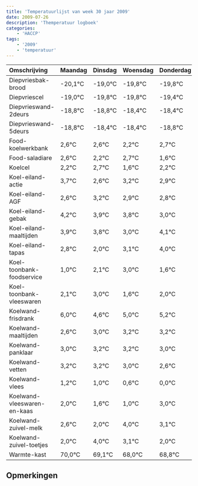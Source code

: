```yaml
---
title: 'Temperatuurlijst van week 30 jaar 2009'
date: 2009-07-26
description: 'Themperatuur logboek'
categories:
    - 'HACCP'
tags:
    - '2009'
    - 'temperatuur'
---
```

|Omschrijving|Maandag|Dinsdag|Woensdag|Donderdag|Vrijdag|Zaterdag|Zondag|
|:---|:---|:---|:---|:---|:---|:---|:---|
|Diepvriesbak-brood|-20,1°C|-19,0°C|-19,8°C|-19,8°C|-19,4°C|-19,4°C|-19,8°C|
|Diepvriescel|-19,0°C|-19,8°C|-19,8°C|-19,4°C|-19,4°C|-19,8°C|-19,3°C|
|Diepvrieswand-2deurs|-18,8°C|-18,8°C|-18,4°C|-18,4°C|-18,8°C|-18,3°C|-19,4°C|
|Diepvrieswand-5deurs|-18,8°C|-18,4°C|-18,4°C|-18,8°C|-18,3°C|-19,4°C|-18,8°C|
|Food-koelwerkbank|2,6°C|2,6°C|2,2°C|2,7°C|1,6°C|2,2°C|1,9°C|
|Food-saladiare|2,6°C|2,2°C|2,7°C|1,6°C|2,2°C|1,9°C|1,8°C|
|Koelcel|2,2°C|2,7°C|1,6°C|2,2°C|1,9°C|1,8°C|1,0°C|
|Koel-eiland-actie|3,7°C|2,6°C|3,2°C|2,9°C|2,8°C|2,0°C|3,1°C|
|Koel-eiland-AGF|2,6°C|3,2°C|2,9°C|2,8°C|2,0°C|3,1°C|4,0°C|
|Koel-eiland-gebak|4,2°C|3,9°C|3,8°C|3,0°C|4,1°C|5,0°C|3,6°C|
|Koel-eiland-maaltijden|3,9°C|3,8°C|3,0°C|4,1°C|5,0°C|3,6°C|4,0°C|
|Koel-eiland-tapas|2,8°C|2,0°C|3,1°C|4,0°C|2,6°C|3,0°C|3,2°C|
|Koel-toonbank-foodservice|1,0°C|2,1°C|3,0°C|1,6°C|2,0°C|2,2°C|2,2°C|
|Koel-toonbank-vleeswaren|2,1°C|3,0°C|1,6°C|2,0°C|2,2°C|2,2°C|2,0°C|
|Koelwand-frisdrank|6,0°C|4,6°C|5,0°C|5,2°C|5,2°C|5,0°C|4,6°C|
|Koelwand-maaltijden|2,6°C|3,0°C|3,2°C|3,2°C|3,0°C|2,6°C|2,0°C|
|Koelwand-panklaar|3,0°C|3,2°C|3,2°C|3,0°C|2,6°C|2,0°C|4,0°C|
|Koelwand-vetten|3,2°C|3,2°C|3,0°C|2,6°C|2,0°C|4,0°C|3,1°C|
|Koelwand-vlees|1,2°C|1,0°C|0,6°C|0,0°C|2,0°C|1,1°C|0,0°C|
|Koelwand-vleeswaren-en-kaas|2,0°C|1,6°C|1,0°C|3,0°C|2,1°C|1,0°C|1,8°C|
|Koelwand-zuivel-melk|2,6°C|2,0°C|4,0°C|3,1°C|2,0°C|2,8°C|3,4°C|
|Koelwand-zuivel-toetjes|2,0°C|4,0°C|3,1°C|2,0°C|2,8°C|3,4°C|2,9°C|
|Warmte-kast|70,0°C|69,1°C|68,0°C|68,8°C|69,4°C|68,9°C|69,2°C|

## Opmerkingen



